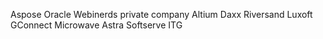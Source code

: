 Aspose
Oracle
Webinerds
private company
Altium
Daxx
Riversand
Luxoft
GConnect
Microwave
Astra
Softserve
ITG

